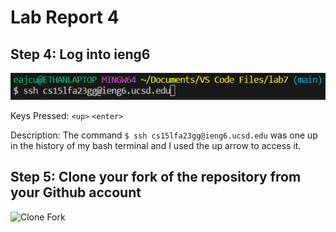 # Lab Report 4
## Step 4: Log into ieng6
![Connect to IEng6](ConnectToIEng6.png)

Keys Pressed: `<up>` `<enter>`

Description: The command `$ ssh cs15lfa23gg@ieng6.ucsd.edu` was one up in the history of my bash terminal and I used the up arrow to access it.

## Step 5: Clone your fork of the repository from your Github account
![Clone Fork](CloneFork)
